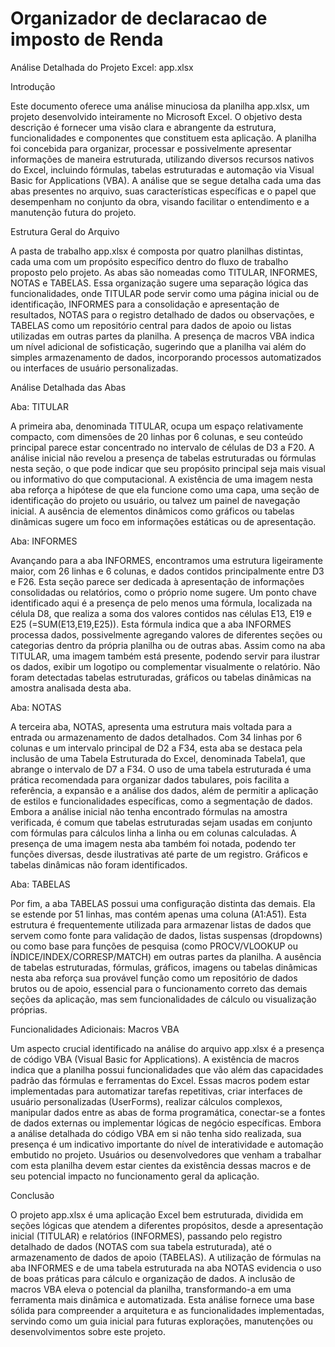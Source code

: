 # Organizador de declaracao de imposto de Renda
Análise Detalhada do Projeto Excel: app.xlsx

Introdução

Este documento oferece uma análise minuciosa da planilha app.xlsx, um projeto desenvolvido inteiramente no Microsoft Excel. O objetivo desta descrição é fornecer uma visão clara e abrangente da estrutura, funcionalidades e componentes que constituem esta aplicação. A planilha foi concebida para organizar, processar e possivelmente apresentar informações de maneira estruturada, utilizando diversos recursos nativos do Excel, incluindo fórmulas, tabelas estruturadas e automação via Visual Basic for Applications (VBA). A análise que se segue detalha cada uma das abas presentes no arquivo, suas características específicas e o papel que desempenham no conjunto da obra, visando facilitar o entendimento e a manutenção futura do projeto.

Estrutura Geral do Arquivo

A pasta de trabalho app.xlsx é composta por quatro planilhas distintas, cada uma com um propósito específico dentro do fluxo de trabalho proposto pelo projeto. As abas são nomeadas como TITULAR, INFORMES, NOTAS e TABELAS. Essa organização sugere uma separação lógica das funcionalidades, onde TITULAR pode servir como uma página inicial ou de identificação, INFORMES para a consolidação e apresentação de resultados, NOTAS para o registro detalhado de dados ou observações, e TABELAS como um repositório central para dados de apoio ou listas utilizadas em outras partes da planilha. A presença de macros VBA indica um nível adicional de sofisticação, sugerindo que a planilha vai além do simples armazenamento de dados, incorporando processos automatizados ou interfaces de usuário personalizadas.

Análise Detalhada das Abas

Aba: TITULAR

A primeira aba, denominada TITULAR, ocupa um espaço relativamente compacto, com dimensões de 20 linhas por 6 colunas, e seu conteúdo principal parece estar concentrado no intervalo de células de D3 a F20. A análise inicial não revelou a presença de tabelas estruturadas ou fórmulas nesta seção, o que pode indicar que seu propósito principal seja mais visual ou informativo do que computacional. A existência de uma imagem nesta aba reforça a hipótese de que ela funcione como uma capa, uma seção de identificação do projeto ou usuário, ou talvez um painel de navegação inicial. A ausência de elementos dinâmicos como gráficos ou tabelas dinâmicas sugere um foco em informações estáticas ou de apresentação.

Aba: INFORMES

Avançando para a aba INFORMES, encontramos uma estrutura ligeiramente maior, com 26 linhas e 6 colunas, e dados contidos principalmente entre D3 e F26. Esta seção parece ser dedicada à apresentação de informações consolidadas ou relatórios, como o próprio nome sugere. Um ponto chave identificado aqui é a presença de pelo menos uma fórmula, localizada na célula D8, que realiza a soma dos valores contidos nas células E13, E19 e E25 (=SUM(E13,E19,E25)). Esta fórmula indica que a aba INFORMES processa dados, possivelmente agregando valores de diferentes seções ou categorias dentro da própria planilha ou de outras abas. Assim como na aba TITULAR, uma imagem também está presente, podendo servir para ilustrar os dados, exibir um logotipo ou complementar visualmente o relatório. Não foram detectadas tabelas estruturadas, gráficos ou tabelas dinâmicas na amostra analisada desta aba.

Aba: NOTAS

A terceira aba, NOTAS, apresenta uma estrutura mais voltada para a entrada ou armazenamento de dados detalhados. Com 34 linhas por 6 colunas e um intervalo principal de D2 a F34, esta aba se destaca pela inclusão de uma Tabela Estruturada do Excel, denominada Tabela1, que abrange o intervalo de D7 a F34. O uso de uma tabela estruturada é uma prática recomendada para organizar dados tabulares, pois facilita a referência, a expansão e a análise dos dados, além de permitir a aplicação de estilos e funcionalidades específicas, como a segmentação de dados. Embora a análise inicial não tenha encontrado fórmulas na amostra verificada, é comum que tabelas estruturadas sejam usadas em conjunto com fórmulas para cálculos linha a linha ou em colunas calculadas. A presença de uma imagem nesta aba também foi notada, podendo ter funções diversas, desde ilustrativas até parte de um registro. Gráficos e tabelas dinâmicas não foram identificados.

Aba: TABELAS

Por fim, a aba TABELAS possui uma configuração distinta das demais. Ela se estende por 51 linhas, mas contém apenas uma coluna (A1:A51). Esta estrutura é frequentemente utilizada para armazenar listas de dados que servem como fonte para validação de dados, listas suspensas (dropdowns) ou como base para funções de pesquisa (como PROCV/VLOOKUP ou ÍNDICE/INDEX/CORRESP/MATCH) em outras partes da planilha. A ausência de tabelas estruturadas, fórmulas, gráficos, imagens ou tabelas dinâmicas nesta aba reforça sua provável função como um repositório de dados brutos ou de apoio, essencial para o funcionamento correto das demais seções da aplicação, mas sem funcionalidades de cálculo ou visualização próprias.

Funcionalidades Adicionais: Macros VBA

Um aspecto crucial identificado na análise do arquivo app.xlsx é a presença de código VBA (Visual Basic for Applications). A existência de macros indica que a planilha possui funcionalidades que vão além das capacidades padrão das fórmulas e ferramentas do Excel. Essas macros podem estar implementadas para automatizar tarefas repetitivas, criar interfaces de usuário personalizadas (UserForms), realizar cálculos complexos, manipular dados entre as abas de forma programática, conectar-se a fontes de dados externas ou implementar lógicas de negócio específicas. Embora a análise detalhada do código VBA em si não tenha sido realizada, sua presença é um indicativo importante do nível de interatividade e automação embutido no projeto. Usuários ou desenvolvedores que venham a trabalhar com esta planilha devem estar cientes da existência dessas macros e de seu potencial impacto no funcionamento geral da aplicação.

Conclusão

O projeto app.xlsx é uma aplicação Excel bem estruturada, dividida em seções lógicas que atendem a diferentes propósitos, desde a apresentação inicial (TITULAR) e relatórios (INFORMES), passando pelo registro detalhado de dados (NOTAS com sua tabela estruturada), até o armazenamento de dados de apoio (TABELAS). A utilização de fórmulas na aba INFORMES e de uma tabela estruturada na aba NOTAS evidencia o uso de boas práticas para cálculo e organização de dados. A inclusão de macros VBA eleva o potencial da planilha, transformando-a em uma ferramenta mais dinâmica e automatizada. Esta análise fornece uma base sólida para compreender a arquitetura e as funcionalidades implementadas, servindo como um guia inicial para futuras explorações, manutenções ou desenvolvimentos sobre este projeto.


